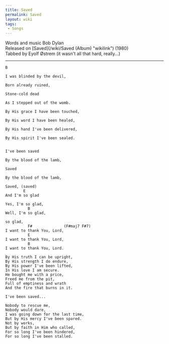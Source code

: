 ```yaml
---
title: Saved
permalink: Saved
layout: wiki
tags:
 - Songs
---
```


Words and music Bob Dylan  
Released on [Saved](/wiki/Saved (Album) "wikilink") (1980)  
Tabbed by Eyolf Østrem (it wasn't all that hard, really...)  

* * * * *

    B

    I was blinded by the devil,

    Born already ruined,

    Stone-cold dead

    As I stepped out of the womb.

    By His grace I have been touched,

    By His word I have been healed,

    By His hand I've been delivered,

    By His spirit I've been sealed.


    I've been saved

    By the blood of the lamb,

    Saved

    By the blood of the lamb,

    Saved, (saved)
            E
    And I'm so glad

    Yes, I'm so glad,
              B
    Well, I'm so glad,

    so glad,
              F#              (F#maj7 F#7)
    I want to thank You, Lord,
              E
    I want to thank You, Lord,
              B
    I want to thank You, Lord.

    By His truth I can be upright,
    By His strength I do endure,
    By His power I've been lifted,
    In His love I am secure.
    He bought me with a price,
    Freed me from the pit,
    Full of emptiness and wrath
    And the fire that burns in it.

    I've been saved...

    Nobody to rescue me,
    Nobody would dare,
    I was going down for the last time,
    But by His mercy I've been spared.
    Not by works,
    But by faith in Him who called,
    For so long I've been hindered,
    For so long I've been stalled.
